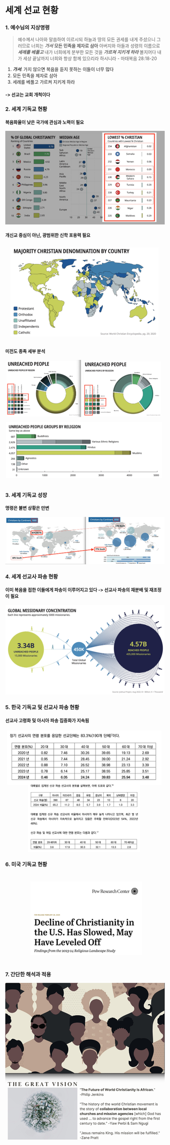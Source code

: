# 세계 선교 현황

### 1. 예수님의 지상명령
> 예수께서 나아와 말씀하여 이르시되 하늘과 땅의 모든 권세를 내게 주셨으니
> 그러므로 너희는 _**가서**_ **모든 민족을 제자로 삼아** 아버지와 아들과 성령의 이름으로 **_세례를 베풀고_**
> 내가 너희에게 분부한 모든 것을 **_가르쳐 지키게 하라_** 볼지어다 내가 세상 끝날까지 너희와 항상 함께 있으리라 하시니라 - 마태복음 28:18-20

1. _**가서**_: 가지 않으면 복음을 듣지 못하는 이들이 너무 많다
2. 모든 민족을 제자로 삼아
3. 세례를 베풀고 가르켜 지키게 하라
#### -> 선교는 교회 개척이다

### 2. 세계 기독교 현황
#### 복음화율이 낮은 국가에 관심과 노력이 필요
![01](01.jpg)

#### 개신교 중심이 아닌, 광범위한 신학 포용력 필요
![02](02.jpg)

#### 미전도 종족 세부 분석
![03](03.jpg)
![04](04.jpg)

### 3. 세계 기독교 성장
#### 명령은 불변 상황은 만변
![05](05.jpg)

### 4. 세계 선교사 파송 현황
#### 이미 복음을 접한 이들에게 파송이 이루어지고 있다 -> 선교사 파송의 재분배 및 재조정이 필요
![06](06.jpg)

### 5. 한국 기독교 및 선교사 파송 현황
#### 선교사 고령화 및 아시아 파송 집중화가 지속됨
![07](07.jpg)

### 6. 미국 기독교 현황
![08](08.jpg)

### 7. 간단한 해석과 적용
![09](09.jpg)
